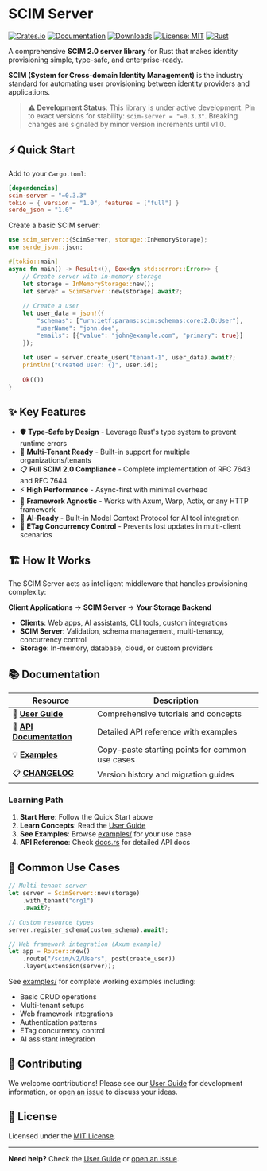 # SCIM Server

[![Crates.io](https://img.shields.io/crates/v/scim-server.svg)](https://crates.io/crates/scim-server)
[![Documentation](https://docs.rs/scim-server/badge.svg)](https://docs.rs/scim-server)
[![Downloads](https://img.shields.io/crates/d/scim-server.svg)](https://crates.io/crates/scim-server)
[![License: MIT](https://img.shields.io/badge/License-MIT-yellow.svg)](https://opensource.org/licenses/MIT)
[![Rust](https://img.shields.io/badge/rust-1.75+-blue.svg)](https://www.rust-lang.org)

A comprehensive **SCIM 2.0 server library** for Rust that makes identity provisioning simple, type-safe, and enterprise-ready.

**SCIM (System for Cross-domain Identity Management)** is the industry standard for automating user provisioning between identity providers and applications.

> **⚠️ Development Status**: This library is under active development. Pin to exact versions for stability: `scim-server = "=0.3.3"`. Breaking changes are signaled by minor version increments until v1.0.

## ⚡ Quick Start

Add to your `Cargo.toml`:

```toml
[dependencies]
scim-server = "=0.3.3"
tokio = { version = "1.0", features = ["full"] }
serde_json = "1.0"
```

Create a basic SCIM server:

```rust
use scim_server::{ScimServer, storage::InMemoryStorage};
use serde_json::json;

#[tokio::main]
async fn main() -> Result<(), Box<dyn std::error::Error>> {
    // Create server with in-memory storage
    let storage = InMemoryStorage::new();
    let server = ScimServer::new(storage).await?;
    
    // Create a user
    let user_data = json!({
        "schemas": ["urn:ietf:params:scim:schemas:core:2.0:User"],
        "userName": "john.doe",
        "emails": [{"value": "john@example.com", "primary": true}]
    });
    
    let user = server.create_user("tenant-1", user_data).await?;
    println!("Created user: {}", user.id);
    
    Ok(())
}
```

## ✨ Key Features

- 🛡️ **Type-Safe by Design** - Leverage Rust's type system to prevent runtime errors
- 🏢 **Multi-Tenant Ready** - Built-in support for multiple organizations/tenants  
- 📋 **Full SCIM 2.0 Compliance** - Complete implementation of RFC 7643 and RFC 7644
- ⚡ **High Performance** - Async-first with minimal overhead
- 🔌 **Framework Agnostic** - Works with Axum, Warp, Actix, or any HTTP framework
- 🤖 **AI-Ready** - Built-in Model Context Protocol for AI tool integration
- 🔄 **ETag Concurrency Control** - Prevents lost updates in multi-client scenarios

## 🏗️ How It Works

The SCIM Server acts as intelligent middleware that handles provisioning complexity:

**Client Applications** → **SCIM Server** → **Your Storage Backend**

- **Clients**: Web apps, AI assistants, CLI tools, custom integrations
- **SCIM Server**: Validation, schema management, multi-tenancy, concurrency control
- **Storage**: In-memory, database, cloud, or custom providers

## 📚 Documentation

| Resource | Description |
|----------|-------------|
| 📖 **[User Guide](https://htmlpreview.github.io/?https://github.com/pukeko37/scim-server/blob/main/docs/guide/book/index.html)** | Comprehensive tutorials and concepts |
| 🔧 **[API Documentation](https://docs.rs/scim-server)** | Detailed API reference with examples |
| 💡 **[Examples](examples/)** | Copy-paste starting points for common use cases |
| 📋 **[CHANGELOG](CHANGELOG.md)** | Version history and migration guides |

### Learning Path

1. **Start Here**: Follow the Quick Start above
2. **Learn Concepts**: Read the [User Guide](https://htmlpreview.github.io/?https://github.com/pukeko37/scim-server/blob/main/docs/guide/book/index.html) 
3. **See Examples**: Browse [examples/](examples/) for your use case
4. **API Reference**: Check [docs.rs](https://docs.rs/scim-server) for detailed API docs

## 🚀 Common Use Cases

```rust
// Multi-tenant server
let server = ScimServer::new(storage)
    .with_tenant("org1")
    .await?;

// Custom resource types
server.register_schema(custom_schema).await?;

// Web framework integration (Axum example)
let app = Router::new()
    .route("/scim/v2/Users", post(create_user))
    .layer(Extension(server));
```

See [examples/](examples/) for complete working examples including:
- Basic CRUD operations
- Multi-tenant setups
- Web framework integrations
- Authentication patterns
- ETag concurrency control
- AI assistant integration

## 🤝 Contributing

We welcome contributions! Please see our [User Guide](https://htmlpreview.github.io/?https://github.com/pukeko37/scim-server/blob/main/docs/guide/book/index.html) for development information, or [open an issue](https://github.com/pukeko37/scim-server/issues) to discuss your ideas.

## 📄 License

Licensed under the [MIT License](LICENSE).

---

**Need help?** Check the [User Guide](https://htmlpreview.github.io/?https://github.com/pukeko37/scim-server/blob/main/docs/guide/book/index.html) or [open an issue](https://github.com/pukeko37/scim-server/issues).